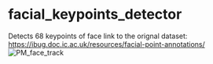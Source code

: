 # facial_keypoints_detector
Detects 68 keypoints of face
link to the orignal dataset: https://ibug.doc.ic.ac.uk/resources/facial-point-annotations/
![PM_face_track](https://user-images.githubusercontent.com/18333608/111275516-3b018280-865c-11eb-855f-7657162ce981.gif)
